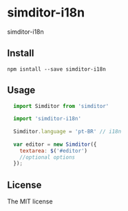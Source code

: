 # simditor-i18n
simditor-i18n

## Install 

`npm isntall --save simditor-i18n`

## Usage

```js
  import Simditor from 'simditor'
  
  import 'simditor-i18n'
  
  Simditor.language = 'pt-BR' // i18n
  
  var editor = new Simditor({
    textarea: $('#editor')
    //optional options
  });
```

## License

The MIT license
